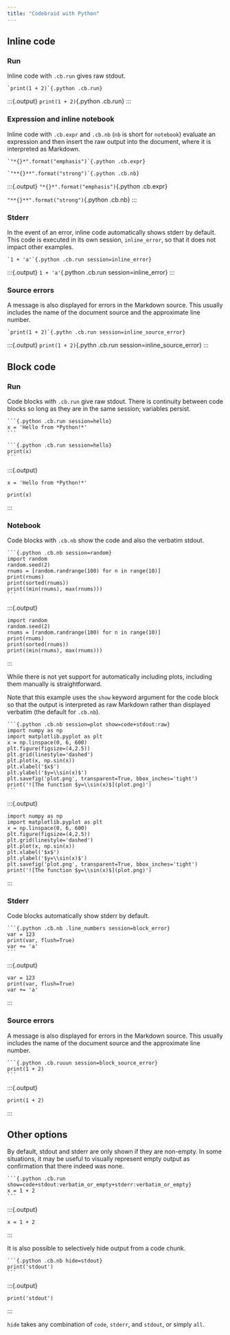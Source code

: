 ```yaml
---
title: "Codebraid with Python"
---
```



## Inline code


### Run

Inline code with `.cb.run` gives raw stdout.

```{.example}
`print(1 + 2)`{.python .cb.run}
```

:::{.output}
`print(1 + 2)`{.python .cb.run}
:::


### Expression and inline notebook

Inline code with `.cb.expr` and `.cb.nb` (`nb` is short for `notebook`)
evaluate an expression and then insert the raw output into the document, where
it is interpreted as Markdown.

```{.example}
`"*{}*".format("emphasis")`{.python .cb.expr}

`"**{}**".format("strong")`{.python .cb.nb}
```

:::{.output}
`"*{}*".format("emphasis")`{.python .cb.expr}

`"**{}**".format("strong")`{.python .cb.nb}
:::


### Stderr

In the event of an error, inline code automatically shows stderr by default.
This code is executed in its own session, `inline_error`, so that it does
not impact other examples.

```{.example}
`1 + 'a'`{.python .cb.run session=inline_error}
```

:::{.output}
`1 + 'a'`{.python .cb.run session=inline_error}
:::


### Source errors

A message is also displayed for errors in the Markdown source.  This usually
includes the name of the document source and the approximate line number.

```{.example}
`print(1 + 2)`{.pythn .cb.run session=inline_source_error}
```

:::{.output}
`print(1 + 2)`{.pythn .cb.run session=inline_source_error}
:::



## Block code


### Run

Code blocks with `.cb.run` give raw stdout.  There is continuity between code
blocks so long as they are in the same session; variables persist.

``````{.example}
```{.python .cb.run session=hello}
x = 'Hello from *Python!*'
```

```{.python .cb.run session=hello}
print(x)
```
``````

:::{.output}
```{.python .cb.run session=hello}
x = 'Hello from *Python!*'
```

```{.python .cb.run session=hello}
print(x)
```
:::


### Notebook

Code blocks with `.cb.nb` show the code and also the verbatim stdout.

``````{.example}
```{.python .cb.nb session=random}
import random
random.seed(2)
rnums = [random.randrange(100) for n in range(10)]
print(rnums)
print(sorted(rnums))
print((min(rnums), max(rnums)))
```
``````

:::{.output}
```{.python .cb.nb session=random}
import random
random.seed(2)
rnums = [random.randrange(100) for n in range(10)]
print(rnums)
print(sorted(rnums))
print((min(rnums), max(rnums)))
```
:::

While there is not yet support for automatically including plots, including
them manually is straightforward.

Note that this example uses the `show` keyword argument for the code block
so that the output is interpreted as raw Markdown rather than displayed
verbatim (the default for `.cb.nb`).

``````{.example}
```{.python .cb.nb session=plot show=code+stdout:raw}
import numpy as np
import matplotlib.pyplot as plt
x = np.linspace(0, 6, 600)
plt.figure(figsize=(4,2.5))
plt.grid(linestyle='dashed')
plt.plot(x, np.sin(x))
plt.xlabel('$x$')
plt.ylabel('$y=\\sin(x)$')
plt.savefig('plot.png', transparent=True, bbox_inches='tight')
print('![The function $y=\\sin(x)$](plot.png)')
```
``````

:::{.output}
```{.python .cb.nb session=plot show=code+stdout:raw}
import numpy as np
import matplotlib.pyplot as plt
x = np.linspace(0, 6, 600)
plt.figure(figsize=(4,2.5))
plt.grid(linestyle='dashed')
plt.plot(x, np.sin(x))
plt.xlabel('$x$')
plt.ylabel('$y=\\sin(x)$')
plt.savefig('plot.png', transparent=True, bbox_inches='tight')
print('![The function $y=\\sin(x)$](plot.png)')
```
:::


### Stderr

Code blocks automatically show stderr by default.

``````{.example}
```{.python .cb.nb .line_numbers session=block_error}
var = 123
print(var, flush=True)
var += 'a'
```
``````

:::{.output}
```{.python .cb.nb .line_numbers session=block_error}
var = 123
print(var, flush=True)
var += 'a'
```
:::


### Source errors

A message is also displayed for errors in the Markdown source.  This usually
includes the name of the document source and the approximate line number.

``````{.example}
```{.python .cb.ruuun session=block_source_error}
print(1 + 2)
```
``````

:::{.output}
```{.python .cb.ruuun session=block_source_error}
print(1 + 2)
```
:::


## Other options

By default, stdout and stderr are only shown if they are non-empty.  In some
situations, it may be useful to visually represent empty output as
confirmation that there indeed was none.

``````{.example}
```{.python .cb.run show=code+stdout:verbatim_or_empty+stderr:verbatim_or_empty}
x = 1 + 2
```
``````

:::{.output}
```{.python .cb.run show=code+stdout:verbatim_or_empty+stderr:verbatim_or_empty}
x = 1 + 2
```
:::

It is also possible to selectively hide output from a code chunk.

``````{.example}
```{.python .cb.nb hide=stdout}
print('stdout')
```
``````

:::{.output}
```{.python .cb.nb hide=stdout}
print('stdout')
```
:::

`hide` takes any combination of `code`, `stderr`, and `stdout`, or simply
`all`.
